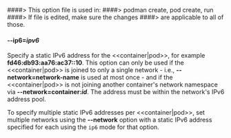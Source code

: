 ####> This option file is used in:
####>   podman create, pod create, run
####> If file is edited, make sure the changes
####> are applicable to all of those.
#### **--ip6**=*ipv6*

Specify a static IPv6 address for the <<container|pod>>, for example **fd46:db93:aa76:ac37::10**.
This option can only be used if the <<container|pod>> is joined to only a single network - i.e., **--network=network-name** is used at most once -
and if the <<container|pod>> is not joining another container's network namespace via **--network=container:_id_**.
The address must be within the network's IPv6 address pool.

To specify multiple static IPv6 addresses per <<container|pod>>, set multiple networks using the **--network** option with a static IPv6 address specified for each using the `ip6` mode for that option.
